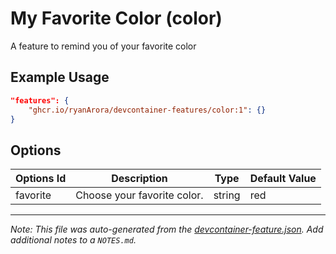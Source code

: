 
# My Favorite Color (color)

A feature to remind you of your favorite color

## Example Usage

```json
"features": {
    "ghcr.io/ryanArora/devcontainer-features/color:1": {}
}
```

## Options

| Options Id | Description | Type | Default Value |
|-----|-----|-----|-----|
| favorite | Choose your favorite color. | string | red |



---

_Note: This file was auto-generated from the [devcontainer-feature.json](https://github.com/ryanArora/devcontainer-features/blob/main/src/color/devcontainer-feature.json).  Add additional notes to a `NOTES.md`._
